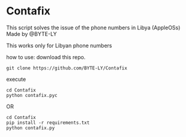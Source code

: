 # Contafix
This script solves the issue of the phone numbers in Libya (AppleOSs)
Made by @BYTE-LY

This works only for Libyan phone numbers

how to use:
download this repo.
```
git clone https://github.com/BYTE-LY/Contafix
```
execute
```
cd Contafix
python contafix.pyc
```

OR
```
cd Contafix
pip install -r requirements.txt
python contafix.py
```

